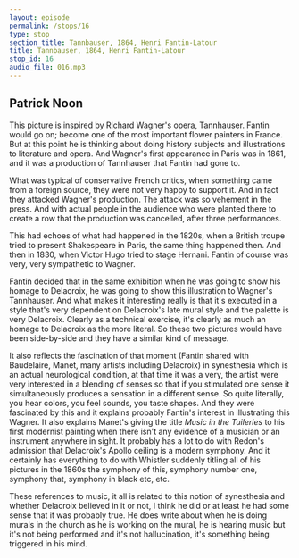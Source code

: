 ```yaml
---
layout: episode
permalink: /stops/16
type: stop
section_title: Tannbauser, 1864, Henri Fantin-Latour
title: Tannbauser, 1864, Henri Fantin-Latour
stop_id: 16
audio_file: 016.mp3
---
```


## Patrick Noon

This picture is inspired by Richard Wagner's opera, Tannhauser.  Fantin would go on; become one of the most important flower painters in France.  But at this point he is thinking about doing history subjects and illustrations to literature and opera.  And Wagner's first appearance in Paris was in 1861, and it was a production of Tannhauser that Fantin had gone to.

What was typical of conservative French critics, when something came from a foreign source, they were not very happy to support it.  And in fact they attacked Wagner's production.  The attack was so vehement in the press.  And with actual people in the audience who were planted there to create a row that the production was cancelled, after three performances.

This had echoes of what had happened in the 1820s, when a British troupe tried to present Shakespeare in Paris, the same thing happened then. And then in 1830, when Victor Hugo tried to stage Hernani.  Fantin of course was very, very sympathetic to Wagner.

Fantin decided that in the same exhibition when he was going to show his homage to Delacroix, he was going to show this illustration to Wagner's Tannhauser.  And what makes it interesting really is that it's executed in a style that's very dependent on Delacroix's late mural style and the palette is very Delacroix.  Clearly as a technical exercise, it's clearly as much an homage to Delacroix as the more literal.  So these two pictures would have been side-by-side and they have a similar kind of message.

It also reflects the fascination of that moment (Fantin shared with Baudelaire, Manet, many artists including Delacroix) in synesthesia which is an actual neurological condition, at that time it was a very, the artist were very interested in a blending of senses so that if you stimulated one sense it simultaneously produces a sensation in a different sense.  So quite literally, you hear colors, you feel sounds, you taste shapes. And they were fascinated by this and it explains probably Fantin's interest in illustrating this Wagner. It also explains Manet's giving the title _Music in the Tuileries_ to his first modernist painting when there isn't any evidence of a musician or an instrument anywhere in sight. It probably has a lot to do with Redon's admission that Delacroix's Apollo ceiling is a modern symphony.  And it certainly has everything to do with Whistler suddenly titling all of his pictures in the 1860s the symphony of this, symphony number one, symphony that, symphony in black etc, etc.

These references to music, it all is related to this notion of synesthesia and whether Delacroix believed in it or not, I think he did or at least he had some sense that it was probably true.  He does write about when he is doing murals in the church as he is working on the mural, he is hearing music but it's not being performed and it's not hallucination, it's something being triggered in his mind.
